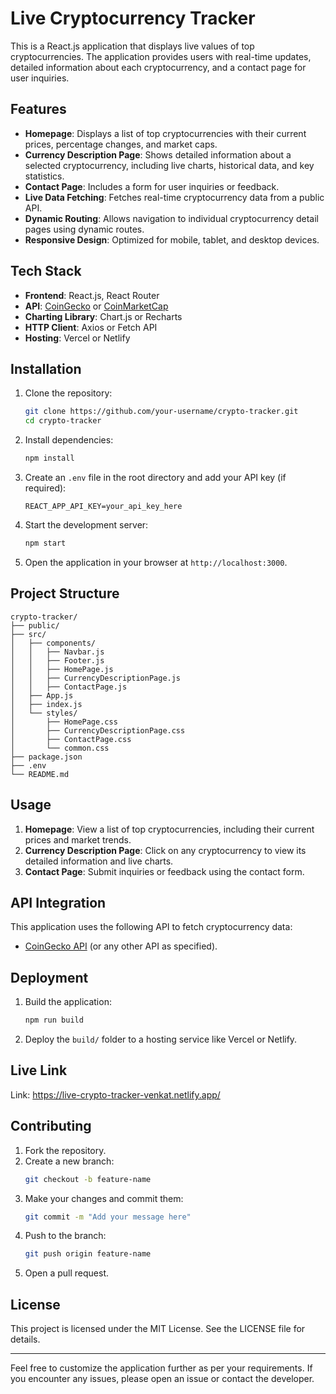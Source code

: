 # Live Cryptocurrency Tracker

This is a React.js application that displays live values of top cryptocurrencies. The application provides users with real-time updates, detailed information about each cryptocurrency, and a contact page for user inquiries.

## Features

- **Homepage**: Displays a list of top cryptocurrencies with their current prices, percentage changes, and market caps.
- **Currency Description Page**: Shows detailed information about a selected cryptocurrency, including live charts, historical data, and key statistics.
- **Contact Page**: Includes a form for user inquiries or feedback.
- **Live Data Fetching**: Fetches real-time cryptocurrency data from a public API.
- **Dynamic Routing**: Allows navigation to individual cryptocurrency detail pages using dynamic routes.
- **Responsive Design**: Optimized for mobile, tablet, and desktop devices.

## Tech Stack

- **Frontend**: React.js, React Router
- **API**: [CoinGecko](https://www.coingecko.com/) or [CoinMarketCap](https://coinmarketcap.com/)
- **Charting Library**: Chart.js or Recharts
- **HTTP Client**: Axios or Fetch API
- **Hosting**: Vercel or Netlify

## Installation

1. Clone the repository:
   ```bash
   git clone https://github.com/your-username/crypto-tracker.git
   cd crypto-tracker
   ```

2. Install dependencies:
   ```bash
   npm install
   ```

3. Create an `.env` file in the root directory and add your API key (if required):
   ```env
   REACT_APP_API_KEY=your_api_key_here
   ```

4. Start the development server:
   ```bash
   npm start
   ```

5. Open the application in your browser at `http://localhost:3000`.

## Project Structure

```
crypto-tracker/
├── public/
├── src/
│   ├── components/
│   │   ├── Navbar.js
│   │   ├── Footer.js
│   │   ├── HomePage.js
│   │   ├── CurrencyDescriptionPage.js
│   │   ├── ContactPage.js
│   ├── App.js
│   ├── index.js
│   └── styles/
│       ├── HomePage.css
│       ├── CurrencyDescriptionPage.css
│       ├── ContactPage.css
│       └── common.css
├── package.json
├── .env
└── README.md
```

## Usage

1. **Homepage**: View a list of top cryptocurrencies, including their current prices and market trends.
2. **Currency Description Page**: Click on any cryptocurrency to view its detailed information and live charts.
3. **Contact Page**: Submit inquiries or feedback using the contact form.

## API Integration

This application uses the following API to fetch cryptocurrency data:
- [CoinGecko API](https://www.coingecko.com/en/api) (or any other API as specified).

## Deployment

1. Build the application:
   ```bash
   npm run build
   ```

2. Deploy the `build/` folder to a hosting service like Vercel or Netlify.

## Live Link

Link: https://live-crypto-tracker-venkat.netlify.app/


## Contributing

1. Fork the repository.
2. Create a new branch:
   ```bash
   git checkout -b feature-name
   ```
3. Make your changes and commit them:
   ```bash
   git commit -m "Add your message here"
   ```
4. Push to the branch:
   ```bash
   git push origin feature-name
   ```
5. Open a pull request.

## License

This project is licensed under the MIT License. See the LICENSE file for details.

---

Feel free to customize the application further as per your requirements. If you encounter any issues, please open an issue or contact the developer.
